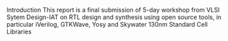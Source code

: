 Introduction
     This report is a final submission of 5-day workshop from VLSI Sytem Design-IAT on RTL design and synthesis using open source tools, in particular iVerilog, GTKWave, Yosy and Skywater 130nm Standard Cell Libraries
